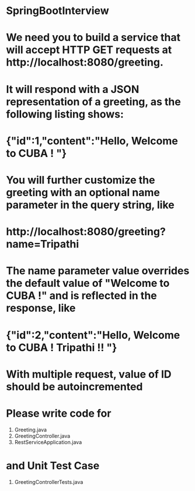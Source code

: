 # SpringBootInterview 

# We need you to build a service that will accept HTTP GET requests at http://localhost:8080/greeting.
# It will respond with a JSON representation of a greeting, as the following listing shows:
#   {"id":1,"content":"Hello, Welcome to CUBA ! "}
# You will further customize the greeting with an optional name parameter in the query string, like
#   http://localhost:8080/greeting?name=Tripathi
# The name parameter value overrides the default value of "Welcome to CUBA !" and is reflected in the response, like
#   {"id":2,"content":"Hello, Welcome to CUBA ! Tripathi !! "}
# With multiple request, value of ID should be autoincremented 

# Please write code for 
1)  Greeting.java
2) GreetingController.java
3) RestServiceApplication.java

# and Unit Test Case 
1) GreetingControllerTests.java
